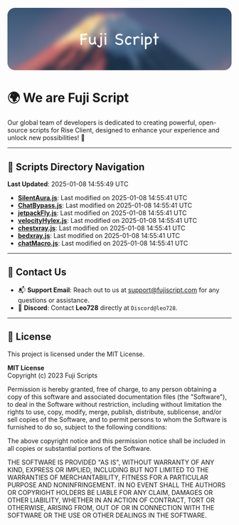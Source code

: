 ![Banner](.github/b.webp)

# 🌍 **We are Fuji Script**

Our global team of developers is dedicated to creating powerful, open-source scripts for Rise Client, designed to enhance your experience and unlock new possibilities! 🌟

---
<!-- SCRIPTS_NAVIGATION_START -->
## 📂 **Scripts Directory Navigation**

**Last Updated**: 2025-01-08 14:55:49 UTC

- **[SilentAura.js](scripts/SilentAura.js)**: Last modified on 2025-01-08 14:55:41 UTC
- **[ChatBypass.js](scripts/ChatBypass.js)**: Last modified on 2025-01-08 14:55:41 UTC
- **[jetpackFly.js](scripts/jetpackFly.js)**: Last modified on 2025-01-08 14:55:41 UTC
- **[velocityHylex.js](scripts/velocityHylex.js)**: Last modified on 2025-01-08 14:55:41 UTC
- **[chestxray.js](scripts/chestxray.js)**: Last modified on 2025-01-08 14:55:41 UTC
- **[bedxray.js](scripts/bedxray.js)**: Last modified on 2025-01-08 14:55:41 UTC
- **[chatMacro.js](scripts/chatMacro.js)**: Last modified on 2025-01-08 14:55:41 UTC

<!-- SCRIPTS_NAVIGATION_END -->

---

## 💬 **Contact Us**  
- 📬 **Support Email**: Reach out to us at [support@fujiscript.com](mailto:support@fujiscript.com) for any questions or assistance.  
- 💬 **Discord**: Contact **Leo728** directly at `Discord@leo728`.

---

## 📜 **License**

This project is licensed under the MIT License.  

**MIT License**  
Copyright (c) 2023 Fuji Scripts  

Permission is hereby granted, free of charge, to any person obtaining a copy of this software and associated documentation files (the "Software"), to deal in the Software without restriction, including without limitation the rights to use, copy, modify, merge, publish, distribute, sublicense, and/or sell copies of the Software, and to permit persons to whom the Software is furnished to do so, subject to the following conditions:  

The above copyright notice and this permission notice shall be included in all copies or substantial portions of the Software.  

THE SOFTWARE IS PROVIDED "AS IS", WITHOUT WARRANTY OF ANY KIND, EXPRESS OR IMPLIED, INCLUDING BUT NOT LIMITED TO THE WARRANTIES OF MERCHANTABILITY, FITNESS FOR A PARTICULAR PURPOSE AND NONINFRINGEMENT. IN NO EVENT SHALL THE AUTHORS OR COPYRIGHT HOLDERS BE LIABLE FOR ANY CLAIM, DAMAGES OR OTHER LIABILITY, WHETHER IN AN ACTION OF CONTRACT, TORT OR OTHERWISE, ARISING FROM, OUT OF OR IN CONNECTION WITH THE SOFTWARE OR THE USE OR OTHER DEALINGS IN THE SOFTWARE.  
